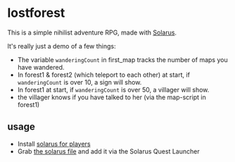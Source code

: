 # lostforest

This is a simple nihilist adventure RPG, made with [Solarus](https://www.solarus-games.org/).

It's really just a demo of a few things:

* The variable `wanderingCount` in first_map tracks the number of maps you have wandered.
* In forest1 & forest2 (which teleport to each other) at start, if `wanderingCount` is over 10, a sign will show.
* In forest1 at start, if `wanderingCount` is over 50, a villager will show.
* the villager knows if you have talked to her (via the map-script in forest1)

## usage

* Install [solarus for players](https://www.solarus-games.org/en/solarus/download)
* Grab [the solarus file](https://github.com/notnullgames/lostforest/releases/download/v0.0.0/lostforest.solarus) and add it via the Solarus Quest Launcher